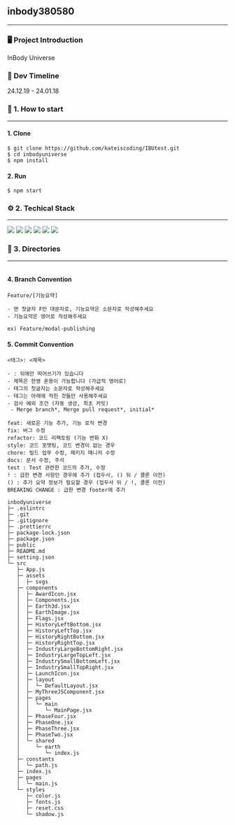 ## inbody380580

---

### 🖥️ Project Introduction

InBody Universe

### 📌 Dev Timeline

24.12.19 - 24.01.18

### 🔎 1. How to start

---

#### 1. Clone

```
$ git clone https://github.com/kateiscoding/IBUtest.git
$ cd inbodyuniverse
$ npm install
```

#### 2. Run

```
$ npm start
```

### ⚙️ 2. Techical Stack

---

<img src="https://img.shields.io/badge/visualstudiocode-007ACC?style=for-the-badge&logo=visualstudiocode&logoColor=white"> <img src="https://img.shields.io/badge/javascript-F7DF1E?style=for-the-badge&logo=javascript&logoColor=white"> <img src="https://img.shields.io/badge/react-61DAFB?style=for-the-badge&logo=react&logoColor=white"> <img src="https://img.shields.io/badge/prettier-F7B93E?style=for-the-badge&logo=prettier&logoColor=white"> <img src="https://img.shields.io/badge/eslint-4B32C3?style=for-the-badge&logo=eslint&logoColor=white"> <img src="https://img.shields.io/badge/styledcomponents-DB7093?style=for-the-badge&logo=styledcomponents&logoColor=white">

### 📂 3. Directories

---

```

```

#### 4. Branch Convention

```
Feature/[기능요약]

- 맨 첫글자 F만 대문자로, 기능요약은 소문자로 작성해주세요
- 기능요약은 영어로 작성해주세요

ex) Feature/modal-publishing
```

#### 5. Commit Convention

```
<태그>: <제목>

- : 뒤에만 띄어쓰기가 있습니다
- 제목은 한영 혼용이 가능합니다 (가급적 영어로)
- 태그의 첫글자는 소문자로 작성해주세요
- 태그는 아래에 적힌 것들만 사용해주세요
- 검사 예외 조건 (자동 생성, 최초 커밋)
 - Merge branch*, Merge pull request*, initial*

feat: 새로운 기능 추가, 기능 로직 변경
fix: 버그 수정
refactor: 코드 리팩토링 (기능 변화 X)
style: 코드 포맷팅, 코드 변경이 없는 경우
chore: 빌드 업무 수정, 패키지 매니저 수정
docs: 문서 수정, 주석
test : Test 관련한 코드의 추가, 수정
! : 급한 변경 사항인 경우에 추가 (접두사, () 뒤 / 콜론 이전)
() : 추가 요약 정보가 필요할 경우 (접두사 뒤 / !, 콜론 이전)
BREAKING CHANGE : 급한 변경 footer에 추가
```

```
inbodyuniverse
├─ .eslintrc
├─ .git
├─ .gitignore
├─ .prettierrc
├─ package-lock.json
├─ package.json
├─ public
├─ README.md
├─ setting.json
└─ src
   ├─ App.js
   ├─ assets
   │  ├─ svgs
   ├─ components
   │  ├─ AwardIcon.jsx
   │  ├─ Components.jsx
   │  ├─ Earth3d.jsx
   │  ├─ EarthImage.jsx
   │  ├─ Flags.jsx
   │  ├─ HistoryLeftBottom.jsx
   │  ├─ HistoryLeftTop.jsx
   │  ├─ HistoryRightBottom.jsx
   │  ├─ HistoryRightTop.jsx
   │  ├─ IndustryLargeBottomRight.jsx
   │  ├─ IndustryLargeTopLeft.jsx
   │  ├─ IndustrySmallBottomLeft.jsx
   │  ├─ IndustrySmallTopRight.jsx
   │  ├─ LaunchIcon.jsx
   │  ├─ layout
   │  │  └─ DefaultLayout.jsx
   │  ├─ MyThreeJSComponent.jsx
   │  ├─ pages
   │  │  └─ main
   │  │     └─ MainPage.jsx
   │  ├─ PhaseFour.jsx
   │  ├─ PhaseOne.jsx
   │  ├─ PhaseThree.jsx
   │  ├─ PhaseTwo.jsx
   │  └─ shared
   │     └─ earth
   │        └─ index.js
   ├─ constants
   │  └─ path.js
   ├─ index.js
   ├─ pages
   │  └─ main.js
   └─ styles
      ├─ color.js
      ├─ fonts.js
      ├─ reset.css
      └─ shadow.js
```
